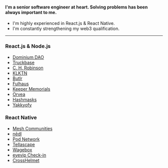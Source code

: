 #### I'm a senior software engineer at heart. Solving problems has been always important to me.


- I'm highly experienced in React.js & React Native.
- I'm constantly strengthening my web3 qualification.


---




### React.js & Node.js
- [Dominium DAO](https://dominiumdao.finance)
- [Truckbase](https://truckbase.ai/)
- [C. H. Robinson](https://www.chrobinson.com/en-us/)
- [KLKTN](https://klktn.com)
- [Butlr](https://butlr.io)
- [Fulhaus](https://fulhaus.com)
- [Keeper Memorials](https://www.mykeeper.com/)
- [Orvea](https://www.orvea.io/)
- [Hashmasks](https://thehashmasks.com)
- [Yakkyofy](https://www.yakkyofy.com)

### React Native
- [Mesh Communities](https://apps.apple.com/us/app/mesh-communities/id1473534230)
- [nēdl](https://apps.apple.com/us/app/n%C4%93dl-find-voices-be-heard/id1367332698)
- [Pod Network](https://apps.apple.com/us/app/pod-network/id1481372679?ls=1)
- [Tellascape](https://apps.apple.com/us/app/tellascape/id1462461606)
- [Wagebox](https://apps.apple.com/gb/app/wagebox-easy-money-management/id1506631876)
- [eyevip Check-in](https://apps.apple.com/tt/app/eyevip-check-in/id1471634873)
- [CrossHelmet](https://apps.apple.com/tt/app/crosshelmet/id1471310161)
